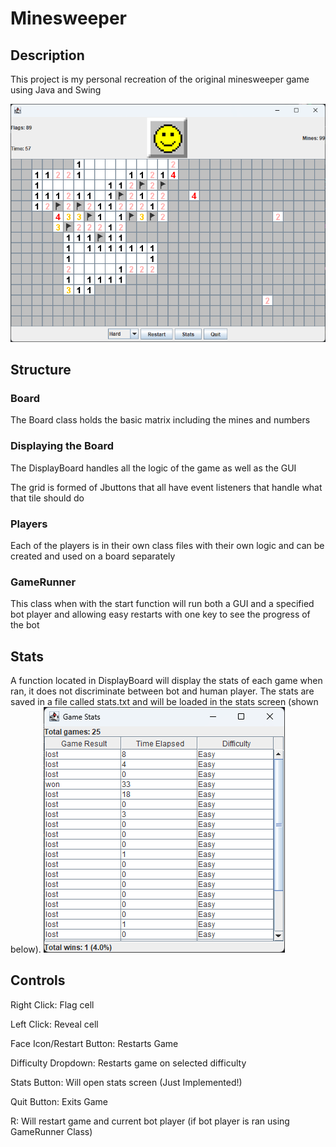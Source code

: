 # Minesweeper 
## Description
This project is my personal recreation of the original minesweeper game using Java and Swing 

![HardBoard](img/Hard.png)

## Structure
### Board
The Board class holds the basic matrix including the mines and numbers
### Displaying the Board
The DisplayBoard handles all the logic of the game as well as the GUI

The grid is formed of Jbuttons that all have event listeners that handle what that tile should do
### Players
Each of the players is in their own class files with their own logic and can be created and used on a board separately 
### GameRunner
This class when with the start function will run both a GUI and a specified bot player and allowing easy restarts with one key to see the progress of the bot

## Stats
A function located in DisplayBoard will display the stats of each game when ran, it does not discriminate between bot and human player.
The stats are saved in a file called stats.txt and will be loaded in the stats screen (shown below).
![Stats](img/Stats.png)
## Controls
Right Click: Flag cell

Left Click: Reveal cell

Face Icon/Restart Button: Restarts Game

Difficulty Dropdown: Restarts game on selected difficulty

Stats Button: Will open stats screen (Just Implemented!)

Quit Button: Exits Game

R: Will restart game and current bot player (if bot player is ran using GameRunner Class)



